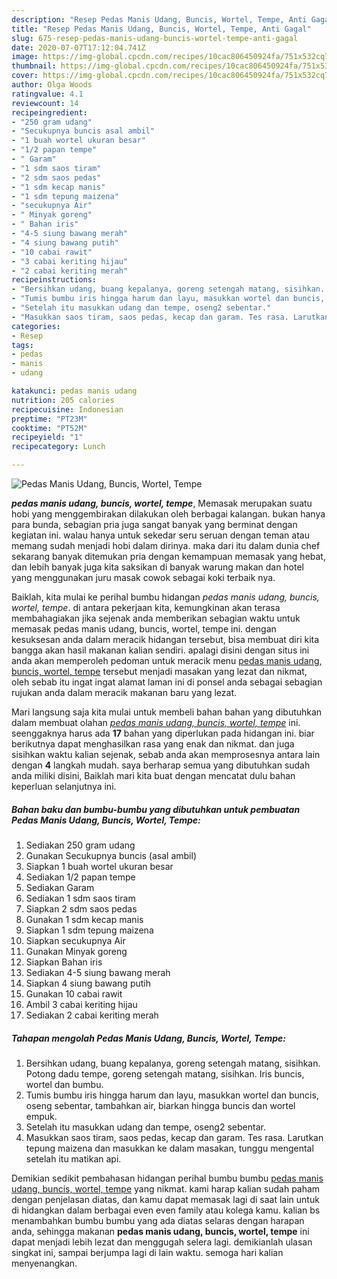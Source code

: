 ```yaml
---
description: "Resep Pedas Manis Udang, Buncis, Wortel, Tempe, Anti Gagal"
title: "Resep Pedas Manis Udang, Buncis, Wortel, Tempe, Anti Gagal"
slug: 675-resep-pedas-manis-udang-buncis-wortel-tempe-anti-gagal
date: 2020-07-07T17:12:04.741Z
image: https://img-global.cpcdn.com/recipes/10cac806450924fa/751x532cq70/pedas-manis-udang-buncis-wortel-tempe-foto-resep-utama.jpg
thumbnail: https://img-global.cpcdn.com/recipes/10cac806450924fa/751x532cq70/pedas-manis-udang-buncis-wortel-tempe-foto-resep-utama.jpg
cover: https://img-global.cpcdn.com/recipes/10cac806450924fa/751x532cq70/pedas-manis-udang-buncis-wortel-tempe-foto-resep-utama.jpg
author: Olga Woods
ratingvalue: 4.1
reviewcount: 14
recipeingredient:
- "250 gram udang"
- "Secukupnya buncis asal ambil"
- "1 buah wortel ukuran besar"
- "1/2 papan tempe"
- " Garam"
- "1 sdm saos tiram"
- "2 sdm saos pedas"
- "1 sdm kecap manis"
- "1 sdm tepung maizena"
- "secukupnya Air"
- " Minyak goreng"
- " Bahan iris"
- "4-5 siung bawang merah"
- "4 siung bawang putih"
- "10 cabai rawit"
- "3 cabai keriting hijau"
- "2 cabai keriting merah"
recipeinstructions:
- "Bersihkan udang, buang kepalanya, goreng setengah matang, sisihkan. Potong dadu tempe, goreng setengah matang, sisihkan. Iris buncis, wortel dan bumbu."
- "Tumis bumbu iris hingga harum dan layu, masukkan wortel dan buncis, oseng sebentar, tambahkan air, biarkan hingga buncis dan wortel empuk."
- "Setelah itu masukkan udang dan tempe, oseng2 sebentar."
- "Masukkan saos tiram, saos pedas, kecap dan garam. Tes rasa. Larutkan tepung maizena dan masukkan ke dalam masakan, tunggu mengental setelah itu matikan api."
categories:
- Resep
tags:
- pedas
- manis
- udang

katakunci: pedas manis udang 
nutrition: 205 calories
recipecuisine: Indonesian
preptime: "PT23M"
cooktime: "PT52M"
recipeyield: "1"
recipecategory: Lunch

---
```



![Pedas Manis Udang, Buncis, Wortel, Tempe](https://img-global.cpcdn.com/recipes/10cac806450924fa/751x532cq70/pedas-manis-udang-buncis-wortel-tempe-foto-resep-utama.jpg)

<b><i>pedas manis udang, buncis, wortel, tempe</i></b>, Memasak merupakan suatu hobi yang menggembirakan dilakukan oleh berbagai kalangan. bukan hanya para bunda, sebagian pria juga sangat banyak yang berminat dengan kegiatan ini. walau hanya untuk sekedar seru seruan dengan teman atau memang sudah menjadi hobi dalam dirinya. maka dari itu dalam dunia chef sekarang banyak ditemukan pria dengan kemampuan memasak yang hebat, dan lebih banyak juga kita saksikan di banyak warung makan dan hotel yang menggunakan juru masak cowok sebagai koki terbaik nya.



Baiklah, kita mulai ke perihal bumbu hidangan <i>pedas manis udang, buncis, wortel, tempe</i>. di antara pekerjaan kita, kemungkinan akan terasa membahagiakan jika sejenak anda memberikan sebagian waktu untuk memasak pedas manis udang, buncis, wortel, tempe ini. dengan kesuksesan anda dalam meracik hidangan tersebut, bisa membuat diri kita bangga akan hasil makanan kalian sendiri. apalagi disini dengan situs ini anda akan memperoleh pedoman untuk meracik menu <u>pedas manis udang, buncis, wortel, tempe</u> tersebut menjadi masakan yang lezat dan nikmat, oleh sebab itu ingat ingat alamat laman ini di ponsel anda sebagai sebagian rujukan anda dalam meracik makanan baru yang lezat.


Mari langsung saja kita mulai untuk membeli bahan bahan yang dibutuhkan dalam membuat olahan <u><i>pedas manis udang, buncis, wortel, tempe</i></u> ini. seenggaknya harus ada <b>17</b> bahan yang diperlukan pada hidangan ini. biar berikutnya dapat menghasilkan rasa yang enak dan nikmat. dan juga sisihkan waktu kalian sejenak, sebab anda akan memprosesnya antara lain dengan <b>4</b> langkah mudah. saya berharap semua yang dibutuhkan sudah anda miliki disini, Baiklah mari kita buat dengan mencatat dulu bahan keperluan selanjutnya ini.

<!--inarticleads1-->

##### Bahan baku dan bumbu-bumbu yang dibutuhkan untuk pembuatan Pedas Manis Udang, Buncis, Wortel, Tempe:

1. Sediakan 250 gram udang
1. Gunakan Secukupnya buncis (asal ambil)
1. Siapkan 1 buah wortel ukuran besar
1. Sediakan 1/2 papan tempe
1. Sediakan  Garam
1. Sediakan 1 sdm saos tiram
1. Siapkan 2 sdm saos pedas
1. Gunakan 1 sdm kecap manis
1. Siapkan 1 sdm tepung maizena
1. Siapkan secukupnya Air
1. Gunakan  Minyak goreng
1. Siapkan  Bahan iris
1. Sediakan 4-5 siung bawang merah
1. Siapkan 4 siung bawang putih
1. Gunakan 10 cabai rawit
1. Ambil 3 cabai keriting hijau
1. Sediakan 2 cabai keriting merah




<!--inarticleads2-->

##### Tahapan mengolah Pedas Manis Udang, Buncis, Wortel, Tempe:

1. Bersihkan udang, buang kepalanya, goreng setengah matang, sisihkan. Potong dadu tempe, goreng setengah matang, sisihkan. Iris buncis, wortel dan bumbu.
1. Tumis bumbu iris hingga harum dan layu, masukkan wortel dan buncis, oseng sebentar, tambahkan air, biarkan hingga buncis dan wortel empuk.
1. Setelah itu masukkan udang dan tempe, oseng2 sebentar.
1. Masukkan saos tiram, saos pedas, kecap dan garam. Tes rasa. Larutkan tepung maizena dan masukkan ke dalam masakan, tunggu mengental setelah itu matikan api.




Demikian sedikit pembahasan hidangan perihal bumbu bumbu <u>pedas manis udang, buncis, wortel, tempe</u> yang nikmat. kami harap kalian sudah paham dengan penjelasan diatas, dan kamu dapat memasak lagi di saat lain untuk di hidangkan dalam berbagai even even family atau kolega kamu. kalian bs menambahkan bumbu bumbu yang ada diatas selaras dengan harapan anda, sehingga makanan <b>pedas manis udang, buncis, wortel, tempe</b> ini dapat menjadi lebih lezat dan menggugah selera lagi. demikianlah ulasan singkat ini, sampai berjumpa lagi di lain waktu. semoga hari kalian menyenangkan.
